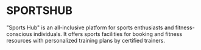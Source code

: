 # SPORTSHUB
"Sports Hub" is an all-inclusive platform for sports enthusiasts and fitness-conscious individuals. It offers sports facilities for booking and fitness resources with personalized training plans by certified trainers. 
